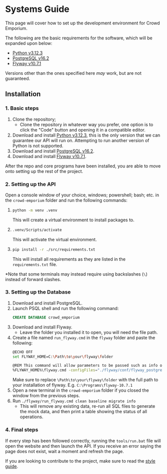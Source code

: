 # Systems Guide
This page will cover how to set up the development environment for Crowd Emporium.

The following are the basic requirements for the software, which will be expanded upon below:
- [Python v3.12.3](https://www.python.org/downloads/release/python-3123/)
- [PostgreSQL v16.2](https://www.postgresql.org/download/windows/)
- [Flyway v10.7.1](https://flywaydb.org/download/thankyou?dl=https://download.red-gate.com/maven/release/com/redgate/flyway/flyway-commandline/10.7.1/flyway-commandline-10.7.1-windows-x64.zip)

Versions other than the ones specified here *may* work, but are not guaranteed.

## Installation
### 1. Basic steps
1. Clone the repository;
   - Clone the repository in whatever way you prefer, one option is to click the "Code" button and opening it in a compatible editor.
2. Download and install [Python v3.12.3](https://www.python.org/downloads/release/python-3123/), this is the only version that we can guarantee our API will run on. Attempting to run another version of Python is not supported.
3. Download and install [PostgreSQL v16.2](https://www.postgresql.org/download/windows/).
4. Download and install [Flyway v10.7.1](https://flywaydb.org/download/thankyou?dl=https://download.red-gate.com/maven/release/com/redgate/flyway/flyway-commandline/10.7.1/flyway-commandline-10.7.1-windows-x64.zip).

After the repo and core programs have been installed, you are able to move onto setting up the rest of the project.

### 2. Setting up the API
Open a console window of your choice, windows; powershell; bash; etc. in the `crowd-emporium` folder and run the following commands:
1. ```bash
   python -m venv .venv
   ```
   This will create a virtual environment to install packages to.
2. ```bash
   .venv/Scripts/activate
   ```
   This will activate the virtual environment.
3. ```bash
   pip install -r ./src/requirements.txt
   ```
   This will install all requirements as they are listed in the `requirements.txt` file.

*Note that some terminals may instead require using backslashes (`\`) instead of forward slashes.

### 3. Setting up the Database
1. Download and install PostgreSQL.
2. Launch PSQL shell and run the following command:
   ```sql
   CREATE DATABASE crowd_emporium
   ```
3. Download and install Flyway.
   - Leave the folder you installed it to open, you will need the file path.
4. Create a file named `run_flyway.cmd` in the `flyway` folder and paste the following:
    ```bash
    @ECHO OFF
    set FLYWAY_HOME=C:\Path\to\your\flyway\folder

    @REM This command will allow parameters to be passed such as info or migrate
    %FLYWAY_HOME%\flyway.cmd -configFiles="./flyway/conf/flyway_postgresql.toml" %1 %2 %3 %4
    ```
   Make sure to replace `\Path\to\your\flyway\folder` with the full path to your installation of flyway.
   E.g. `C:\Programs\flyway-10.7.1`
5. Open a new terminal in the `crowd-emporium` folder if you closed the window from the previous steps.
6. Run `./flyway/run_flyway.cmd clean baseline migrate info`
   - This will remove any existing data, re-run all SQL files to generate the mock data, and then print a table showing the status of all operations.

### 4. Final steps
If every step has been followed correctly, running the `tools/run.bat` file will open the website and then launch the API.
If you receive an error saying the page does not exist, wait a moment and refresh the page.

If you are looking to contribute to the project, make sure to read the [style guide](./style-guide).